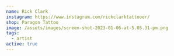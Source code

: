 ```yaml
---
name: Rick Clark
instagram: https://www.instagram.com/rickclarktattooer/
shop: Paragon Tattoo
image: /assets/images/screen-shot-2023-01-06-at-5.05.31-pm.png
tags:
  - artist
active: true
---
```

